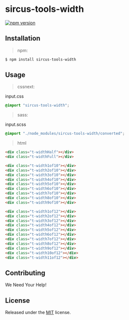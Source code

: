 # sircus-tools-width

[![npm version](https://img.shields.io/npm/v/sircus-tools-width.svg?style=flat)](https://www.npmjs.com/package/sircus-tools-width)

## Installation

> npm:

```bash
$ npm install sircus-tools-width
```

## Usage

> cssnext:

input.css
```css
@import "sircus-tools-width";
```

> sass:

input.scss
```scss
@import "./node_modules/sircus-tools-width/converted";
```


> html

```html
<div class="t-widthHalf"></div>
<div class="t-widthFull"></div>

<div class="t-width1of10"></div>
<div class="t-width2of10"></div>
<div class="t-width3of10"></div>
<div class="t-width4of10"></div>
<div class="t-width5of10"></div>
<div class="t-width6of10"></div>
<div class="t-width7of10"></div>
<div class="t-width8of10"></div>
<div class="t-width9of10"></div>

<div class="t-width1of12"></div>
<div class="t-width2of12"></div>
<div class="t-width3of12"></div>
<div class="t-width4of12"></div>
<div class="t-width5of12"></div>
<div class="t-width6of12"></div>
<div class="t-width7of12"></div>
<div class="t-width8of12"></div>
<div class="t-width9of12"></div>
<div class="t-width10of12"></div>
<div class="t-width11of12"></div>
```

## Contributing

We Need Your Help!


## License
Released under the [MIT](https://github.com/sircus/license/blob/master/LICENSE) license.
